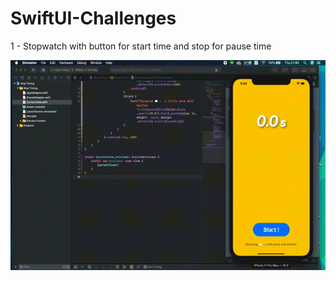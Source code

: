 # SwiftUI-Challenges

1 - Stopwatch with button for start time and stop for pause time

![](./asset/Stopwatch.gif)
